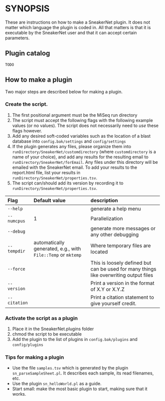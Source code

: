 # SYNOPSIS

These are instructions on how to make a SneakerNet plugin.  It does not
matter which language the plugin is coded in.  All that matters is that
it is executable by the SneakerNet user and that it can accept certain
parameters.

## Plugin catalog

`TODO`

## How to make a plugin

Two major steps are described below for making a plugin.

### Create the script.
1. The first positional argument must be the MiSeq run directory
2. The script must accept the following flags with the following example 
     values (or no values).  The script does not necessarily need to _use_
     these flags however.
3. Add any desired soft-coded variables such as the location of a blast database
     into `config.bak/settings` and `config/settings`
4. If the plugin generates any files, please organize them into 
     `runDirectory/SneakerNet/customdirectory` (where `customdirectory` is a name of your choice), and add any results for the
     resulting email to `runDirectory/SneakerNet/forEmail`. Any files under
     this directory will be emailed with the SneakerNet email.
     To add your results to the report.html file, list your results in
     `runDirectory/SneakerNet/properties.tsv`.
5. The script can/should add its version by recording it to `runDirectory/SneakerNet/properties.tsv`.
     
|Flag|Default value|description|
|:---|:------------|:-----------|
|`--help`|         |generate a help menu|
|`--numcpus`|     1|Parallelization|
|`--debug`|        |generate more messages or any other debugging|
|`--tempdir`|automatically generated, e.g., with `File::Temp` or `mktemp`|Where temporary files are located|
|`--force`|        |This is loosely defined but can be used for many things like overwriting output files|
|`--version`|      |Print a version in the format of X.Y or X.Y.Z|
|`--citation`|     | Print a citation statement to give yourself credit. | 

### Activate the script as a plugin

1. Place it in the SneakerNet.plugins folder
2. chmod the script to be executable
3. Add the plugin to the list of plugins in `config.bak/plugins` and `config/plugins` 

### Tips for making a plugin

* Use the file `samples.tsv` which is generated by the plugin `sn_parseSampleSheet.pl`.
It describes each sample, its read filenames, etc.
* Use the plugin `sn_helloWorld.pl` as a guide.
* Start small: make the most basic plugin to start, making sure that it works.
